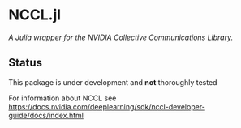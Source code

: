 NCCL.jl
=======

*A Julia wrapper for the NVIDIA Collective Communications Library.*


Status
------

This package is under development and **not** thoroughly tested

For information about NCCL see https://docs.nvidia.com/deeplearning/sdk/nccl-developer-guide/docs/index.html


